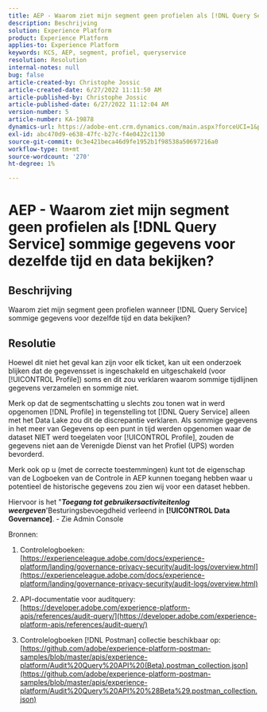 ```yaml
---
title: AEP - Waarom ziet mijn segment geen profielen als [!DNL Query Service] sommige gegevens voor dezelfde tijd en data bekijken?
description: Beschrijving
solution: Experience Platform
product: Experience Platform
applies-to: Experience Platform
keywords: KCS, AEP, segment, profiel, queryservice
resolution: Resolution
internal-notes: null
bug: false
article-created-by: Christophe Jossic
article-created-date: 6/27/2022 11:11:50 AM
article-published-by: Christophe Jossic
article-published-date: 6/27/2022 11:12:04 AM
version-number: 5
article-number: KA-19878
dynamics-url: https://adobe-ent.crm.dynamics.com/main.aspx?forceUCI=1&pagetype=entityrecord&etn=knowledgearticle&id=54bbe8ee-09f6-ec11-bb3d-000d3a5b0082
exl-id: abc470d9-e638-47fc-b27c-f4e0422c1130
source-git-commit: 0c3e421beca46d9fe1952b1f98538a50697216a0
workflow-type: tm+mt
source-wordcount: '270'
ht-degree: 1%

---
```


# AEP - Waarom ziet mijn segment geen profielen als [!DNL Query Service] sommige gegevens voor dezelfde tijd en data bekijken?

## Beschrijving


Waarom ziet mijn segment geen profielen wanneer [!DNL Query Service] sommige gegevens voor dezelfde tijd en data bekijken?


## Resolutie


Hoewel dit niet het geval kan zijn voor elk ticket, kan uit een onderzoek blijken dat de gegevensset is ingeschakeld en uitgeschakeld (voor [!UICONTROL Profile]) soms en dit zou verklaren waarom sommige tijdlijnen gegevens verzamelen en sommige niet.

Merk op dat de segmentschatting u slechts zou tonen wat in werd opgenomen [!DNL Profile] in tegenstelling tot [!DNL Query Service] alleen met het Data Lake zou dit de discrepantie verklaren. Als sommige gegevens in het meer van Gegevens op een punt in tijd werden opgenomen waar de dataset NIET werd toegelaten voor [!UICONTROL Profile], zouden de gegevens niet aan de Verenigde Dienst van het Profiel (UPS) worden bevorderd.



Merk ook op u (met de correcte toestemmingen) kunt tot de eigenschap van de Logboeken van de Controle in AEP kunnen toegang hebben waar u potentieel de historische gegevens zou zien wij voor een dataset hebben.

Hiervoor is het &quot;<b>*Toegang tot gebruikersactiviteitenlog weergeven</b>*&#39;Besturingsbevoegdheid verleend in <b>[!UICONTROL Data Governance]</b>. - Zie Admin Console



Bronnen:
1. Controlelogboeken:
   [https://experienceleague.adobe.com/docs/experience-platform/landing/governance-privacy-security/audit-logs/overview.html](https://experienceleague.adobe.com/docs/experience-platform/landing/governance-privacy-security/audit-logs/overview.html)

2. API-documentatie voor auditquery:
   [https://developer.adobe.com/experience-platform-apis/references/audit-query/](https://developer.adobe.com/experience-platform-apis/references/audit-query/)

3. Controlelogboeken [!DNL Postman] collectie beschikbaar op:
   [https://github.com/adobe/experience-platform-postman-samples/blob/master/apis/experience-platform/Audit%20Query%20API%20(Beta).postman_collection.json](https://github.com/adobe/experience-platform-postman-samples/blob/master/apis/experience-platform/Audit%20Query%20API%20%28Beta%29.postman_collection.json)
